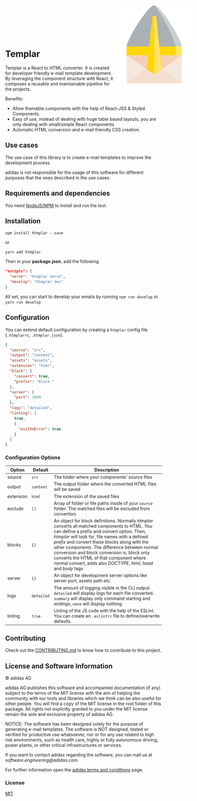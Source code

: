 <p style="width: 100%; padding: 100px; text-align: center;">
  <img src="./.github/images/logo.png" width="250" align="right" alt="HTML Templar"/>
</p>

Templar
==========

Templar is a React to HTML converter. It is created for developer friendly e-mail template development. By leveraging the component structure with React, it composes a reusable and maintainable pipeline for the projects.

Benefits:

* Allow themable components with the help of React-JSS & Styled Components.
* Easy of use, instead of dealing with huge table based layouts, you are only dealing with small/simple React components.
* Automatic HTML conversion and e-mail friendly CSS creation.

## Use cases

The use case of this library is to create e-mail templates to improve the development process.

adidas is not responsible for the usage of this software for different purposes that the ones described in the use cases.

## Requirements and dependencies

You need [NodeJS/NPM](https://nodejs.org/) to install and run the tool.

## Installation

```
npm install htmplar --save
```

or

```
yarn add htmplar
```

Then in your **package.json**, add the following

```json
"scripts": {
  "serve": "htmplar serve",
  "develop": "htmplar dev"
}
```

All set, you can start to develop your emails by running `npm run develop` or `yarn run develop`

## Configuration

You can extend default configuration by creating a `htmplar` config file (`.htmplarrc`, `.htmplar.json`).

```json
{
  "source": "src",
  "output": "content",
  "assets": "assets",
  "extension": "html",
  "block": {
    "convert": true,
    "prefix": "block-"
  },
  "server": {
    "port": 3000
  },
  "logs": "detailed",
  "linting": [
    true,
    {
      "exitOnError": true
    }
  ]
}
```

### Configuration Options

| Option | Default  | Description
| ------ | -------- | ------------
| source | `src`      | The folder where your components' source files
| output | `content`  | The output folder where the converted HTML files will be saved
| extension | `html`  | The extension of the saved files
| exclude | `[]` | Array of folder or file paths inside of your `source` folder. The matched files will be excluded from convertion.
| blocks | `{}` | An object for block definitions. Normally _htmplar_ converts all matched components to HTML. You can define a prefix and convert option. Then, _htmplar_ will look for, file names with a defined _prefix_ and convert these blocks along with the other components. The difference between normal conversion and block conversion is, block only converts the HTML of that component where normal convert, adds also _DOCTYPE_, _html_, _head_ and _body_ tags
| server | `{}` | An object for development server options like server port, assets path etc.
| logs   | `detailed` | The amount of logging visible in the CLI output. `detailed` will display logs for each file converted. `summary` will display only command starting and endings, `none` will display nothing.
| linting| `true` | Linting of the JS code with the help of the ESLint. You can create an `.eslintrc` file to define/overwrite defaults.

## Contributing

Check out the [CONTRIBUTING.md](.github/CONTRIBUTING.md) to know how to contribute to this project.

## License and Software Information

© adidas AG

adidas AG publishes this software and accompanied documentation (if any) subject to the terms of the MIT license with the aim of helping the community with our tools and libraries which we think can be also useful for other people. You will find a copy of the MIT license in the root folder of this package. All rights not explicitly granted to you under the MIT license remain the sole and exclusive property of adidas AG.

NOTICE: The software has been designed solely for the purpose of generating e-mail templates. The software is NOT designed, tested or verified for productive use whatsoever, nor or for any use related to high risk environments, such as health care, highly or fully autonomous driving, power plants, or other critical infrastructures or services.

If you want to contact adidas regarding the software, you can mail us at _software.engineering@adidas.com_.

For further information open the [adidas terms and conditions](https://github.com/adidas/adidas-contribution-guidelines/wiki/Terms-and-conditions) page.

### License

[MIT](LICENSE)
